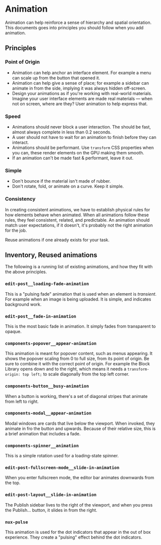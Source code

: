 # Animation

Animation can help reinforce a sense of hierarchy and spatial orientation. This documents goes into principles you should follow when you add animation.

## Principles

### Point of Origin

- Animation can help anchor an interface element. For example a menu can scale up from the button that opened it.
- Animation can help give a sense of place; for example a sidebar can animate in from the side, implying it was always hidden off-screen.
- Design your animations as if you're working with real-world materials. Imagine your user interface elements are made real materials — when not on screen, where are they? User animation to help express that.

### Speed

- Animations should never block a user interaction. The should be fast, almost always complete in less than 0.2 seconds.
- A user should not have to wait for an animation to finish before they can interact.
- Animations should be performant. Use `transform` CSS properties when you can, these render elements on the GPU making them smooth. 
- If an animation can't be made fast & performant, leave it out.

### Simple

- Don't bounce if the material isn't made of rubber.
- Don't rotate, fold, or animate on a curve. Keep it simple.

### Consistency

In creating consistent animations, we have to establish physical rules for how elements behave when animated. When all animations follow these rules, they feel consistent, related, and predictable. An animation should match user expectations, if it doesn't, it's probably not the right animation for the job.

Reuse animations if one already exists for your task. 

## Inventory, Reused animations

The following is a running list of existing animations, and how they fit with the above principles. 

### `edit-post__loading-fade-animation`

This is a "pulsing fade" animation that is used when an element is _transient_. For example when an image is being uploaded. It is simple, and indicates background work.

### `edit-post__fade-in-animation`

This is the most basic fade in animation. It simply fades from transparent to opaque.

### `components-popover__appear-animation`

This animation is meant for popover content, such as menus appearing. It shows the popover scaling from 0 to full size, from its point of origin. Be sure to combine it with the correct point of origin. For example the Block Library opens down and to the right, which means it needs a `transform-origin: top left;` to scale diagonally from the top left corner.

### `components-button__busy-animation`

When a button is working, there's a set of diagonal stripes that animate from left to right. 

### `components-modal__appear-animation`

Modal windows are cards that live below the viewport. When invoked, they animate in fro the button and upwards. Because of their relative size, this is a brief animation that includes a fade. 

### `components-spinner__animation`

This is a simple rotation used for a loading-state spinner.

### `edit-post-fullscreen-mode__slide-in-animation`

When you enter fullscreen mode, the editor bar animates downwards from the top.

### `edit-post-layout__slide-in-animation`

The Publish sidebar lives to the right of the viewport, and when you press the Publish... button, it slides in from the right.

### `nux-pulse`

This animation is used for the dot indicators that appear in the out of box experience. They create a "pulsing" effect behind the dot indicators.